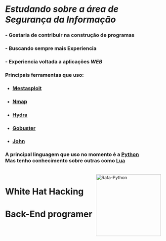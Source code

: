  # *Estudando sobre a área de Segurança da Informação*
 ### - Gostaria de contribuir na construção de programas
 ### - Buscando sempre mais Experiencia
 ### - Experiencia voltada a aplicações *WEB*
 
 ### Principais ferramentas que uso:
   - ### [**Mestasploit**](https://pt.wikipedia.org/wiki/Metasploit)
   - ### [**Nmap**](https://pt.wikipedia.org/wiki/Nmap)
   - ### [**Hydra**](https://pt.wikipedia.org/wiki/Hydra_(software))
   - ### [**Gobuster**](https://pt.wikipedia.org/wiki/gobuster)
   - ### [**John**](https://pt.wikipedia.org/wiki/John_the_Ripper)

### A principal linguagem que uso no momento é a [**Python**](https://pt.wikipedia.org/wiki/python) <br> Mas tenho conhecimento sobre outras como [**Lua**](https://pt.wikipedia.org/wiki/Lua_(linguagem_de_programação))

<div style="display: inline_block"><br> <img align="right" alt="Rafa-Python" height="200" width="210"src="https://omegabluecs.com/apCSA/images/recon.png"> </div>

# White Hat Hacking
# Back-End programer
